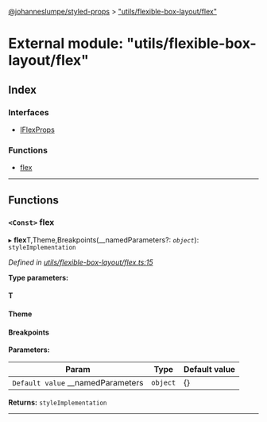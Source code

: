 [@johanneslumpe/styled-props](../README.md) > ["utils/flexible-box-layout/flex"](../modules/_utils_flexible_box_layout_flex_.md)

# External module: "utils/flexible-box-layout/flex"

## Index

### Interfaces

* [IFlexProps](../interfaces/_utils_flexible_box_layout_flex_.iflexprops.md)

### Functions

* [flex](_utils_flexible_box_layout_flex_.md#flex)

---

## Functions

<a id="flex"></a>

### `<Const>` flex

▸ **flex**T,Theme,Breakpoints(__namedParameters?: *`object`*): `styleImplementation`

*Defined in [utils/flexible-box-layout/flex.ts:15](https://github.com/johanneslumpe/styled-props/blob/3abf398/src/utils/flexible-box-layout/flex.ts#L15)*

**Type parameters:**

#### T 
#### Theme 
#### Breakpoints 
**Parameters:**

| Param | Type | Default value |
| ------ | ------ | ------ |
| `Default value` __namedParameters | `object` |  {} |

**Returns:** `styleImplementation`

___

